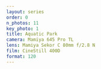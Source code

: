 ```yaml
---
layout: series
order: 0
n_photos: 11
key_photo: 1
title: Aquatic Park
camera: Mamiya 645 Pro TL
lens: Mamiya Sekor C 80mm f/2.8 N
film: CineStill 400D
format: 120
---
```

